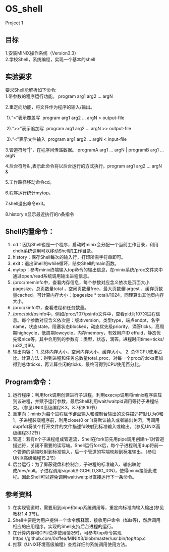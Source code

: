 # OS_shell

Project 1

## 目标

1.安装MINIX操作系统（Version3.3）\
2.学校Shell，系统编程，实现一个基本的shell 

## 实验要求

要求Shell能解析如下命令:\
1.带参数的程序运行功能。
  program arg1 arg2 … argN 

2.重定向功能，将文件作为程序的输入/输出。 

  ​	1).“>”表示覆盖写 
  ​	program arg1 arg2 … argN > output-file

  ​	2).“>>”表示追加写
  ​	program arg1 arg2 … argN >> output-file

  ​	3).“<”表示文件输入
  ​	program arg1 arg2 … argN < input-file

3.管道符号“|”，在程序间传递数据。
	programA arg1 … argN | programB arg1 … argN

4.后台符号& ,表示此命令将以后台运行的方式执行。program arg1 arg2 … argN &

5.工作路径移动命令cd。

6.程序运行统计mytop。

7.shell退出命令exit。

8.history n显示最近执行的n条指令


## Shell内置命令：

1. cd：因为Shell也是一个程序，启动时minix会分配一个当前工作目录，利用chdir系统调用可以移动Shell的工作目录。
2. history：保存Shell每次的输入行，打印所需字符串即可。
3. exit：退出Shell的while循环，结束Shell的main函数。
4. mytop：参考minix终端输入top命令的输出信息，在minix系统/proc文件夹中通过open/read系统调用输出进程信息。
  5. /proc/meminfo中，查看内存信息，每个参数对应含义依次是页面大小pagesize，总页数量total ，空闲页数量free，最大页数量largest ，缓存页数量cached。可计算内存大小：(pagesize * total)/1024，同理算出其他页内存大小。
  6. /proc/kinfo中，查看进程和任务数量。
  7. /proc/pid/psinfo中，例如/proc/107/psinfo文件中，查看pid为107的进程信息。每个参数对应含义依次是：版本version，类型type，端点endpt，名字name，状态state，阻塞状态blocked，动态优先级priority，滴答ticks，高周期highcycle，低周期lowcycle，内存memory，有效用户ID effuid，静态优先级nice等。其中会用到的参数有：类型，状态，滴答。进程时间time=ticks/ (u32_t)60。
  8. 输出内容：
         1. 总体内存大小，空闲内存大小，缓存大小。
                2. 总体CPU使用占比。计算方法：得到进程和任务总数量total_proc，对每一个proc的ticks累加得到总体ticks，再计算空闲的ticks，最终可得到CPU使用百分比。

## Program命令：

1. 运行程序：利用fork调用创建进行子进程，利用execvp调用将minix程序装载到该进程，并赋予运行参数，最后Shell利用wait/waitpid调用等待子进程结束。（参见UNIX高级编程8.3，8.7和8.10节）
2. 重定向：minix为每个进程赋予键盘输入和控制台输出的文件描述符默认为0和1。子进程装载程序前，利用close(0 or 1)将默认输入或者输出关闭，再调用dup(fd)将某个打开文件的文件描述fd映射到标准输入或输出。（参见UNIX高级编程3.12节）
3. 管道：若有n个子进程组成管道流，Shell在fork前先用pipe调用创建n-1对管道描述符，关闭不需要的读写端。Shell运行fork后，每个子进程利用dup将前一个管道的读端映射到标准输入，后一个管道的写端映射到标准输出。（参见UNIX高级编程15.2节）
4. 后台运行：为了屏蔽键盘和控制台，子进程的标准输入、输出映射成/dev/null。子进程调用signal(SIGCHLD,SIG_IGN)，使得minix接管此进程。因此Shell可以避免调用wait/waitpid直接运行下一条命令。

## 参考资料

1. 在实现管道时，需要用到pipe和dup系统调用等，重定向标准向输入输出(参见教材1.4.3节)。
2. Shell主要是为用户提供一个命令解释器，接收用户命令（如ls等)，然后调用相应的应用程序。实现的Shell支持后台进程的运行。
3. 在计算内存和CPU总体使用情况时，可参考top命令实现https://github.com/0xffea/MINIX3/blob/master/usr.bin/top/top.c
4. 推荐《UNIX环境高级编程》查找详细的系统调用使用方法。
